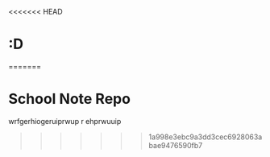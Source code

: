 <<<<<<< HEAD
# :D
=======
# School Note Repo
wrfgerhiogeruiprwup r ehprwuuip
>>>>>>> 1a998e3ebc9a3dd3cec6928063abae9476590fb7
